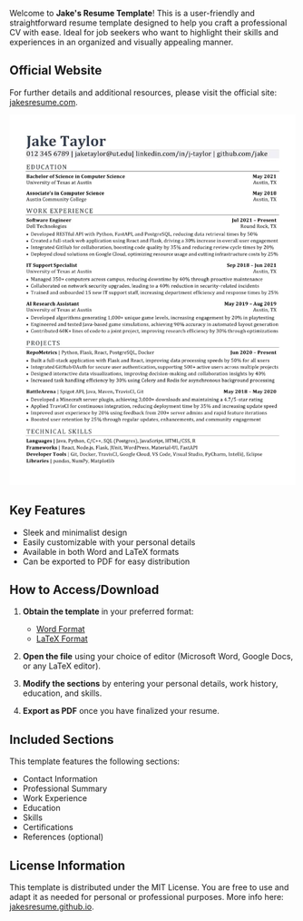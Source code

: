 Welcome to **Jake's Resume Template**! This is a user-friendly and straightforward resume template designed to help you craft a professional CV with ease. Ideal for job seekers who want to highlight their skills and experiences in an organized and visually appealing manner.

## Official Website

For further details and additional resources, please visit the official site: [jakesresume.com](https://jakesresume.com/).

![Sample Resume Layout](https://raw.githubusercontent.com/jakesresume/jakesresume.github.io/main/jakes-resume-example.webp)

## Key Features

- Sleek and minimalist design
- Easily customizable with your personal details
- Available in both Word and LaTeX formats
- Can be exported to PDF for easy distribution

## How to Access/Download

1. **Obtain the template** in your preferred format:
   - [Word Format](https://github.com/jakesresume/jakesresume.github.io/releases/download/template/Jakes-Resume-Word-Files.zip)
   - [LaTeX Format](https://github.com/jakesresume/jakesresume.github.io/releases/download/latex/Jakes-Resume-LaTeX.zip)

2. **Open the file** using your choice of editor (Microsoft Word, Google Docs, or any LaTeX editor).

3. **Modify the sections** by entering your personal details, work history, education, and skills.

4. **Export as PDF** once you have finalized your resume.

## Included Sections

This template features the following sections:
- Contact Information
- Professional Summary
- Work Experience
- Education
- Skills
- Certifications
- References (optional)

## License Information

This template is distributed under the MIT License. You are free to use and adapt it as needed for personal or professional purposes. More info here: [jakesresume.github.io](https://jakesresume.github.io/).
